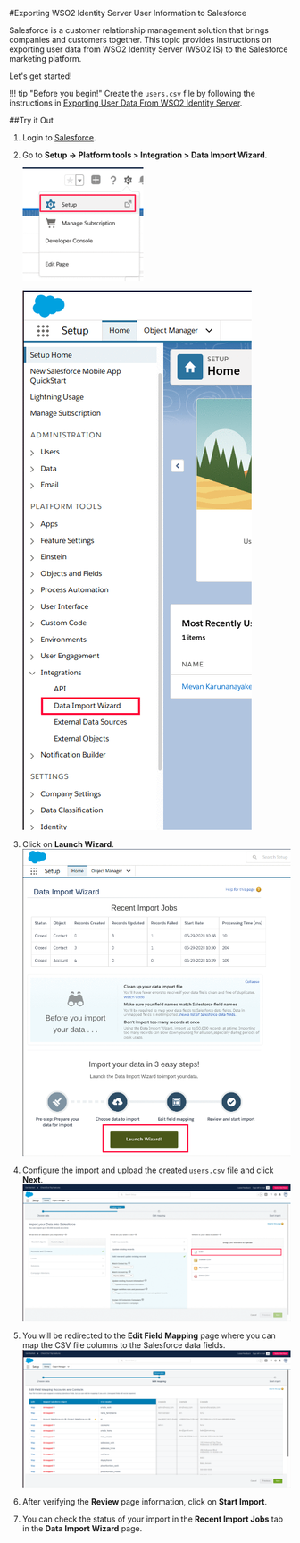 #Exporting WSO2 Identity Server User Information to Salesforce

Salesforce is a customer relationship management solution that brings companies and customers together. 
This topic provides instructions on exporting user data from WSO2 Identity Server (WSO2 IS) to the Salesforce marketing 
platform. 

Let's get started!

!!! tip "Before you begin!"
    Create the `users.csv` file by following the instructions in 
    [Exporting User Data From WSO2 Identity Server](../exporting-user-data-from-wso2-is).

##Try it Out

1. Login to [Salesforce](https://developer.salesforce.com/).

2. Go to **Setup -> Platform tools > Integration > Data Import Wizard**. 
   
    ![setup-in-salesforce](../assets/img/tutorials/setup-in-salesforce.png) 
   
    ![data-import-wizard-in-sales-force](../assets/img/tutorials/data-import-wizard-in-salesforce.png)

3. Click on **Launch Wizard**.
    ![launch-wizard-in-salesforce](../assets/img/tutorials/launch-wizard-in-salesforce.png)
   
4. Configure the import and upload the created `users.csv` file and click **Next**.
    ![upload-csv-in-salesforce](../assets/img/tutorials/upload-csv-in-salesforce.png)
   
5. You will be redirected to the **Edit Field Mapping** page where you can map the CSV file columns to the Salesforce 
data fields.
    ![edit-field-mapping-in-salesforce](../assets/img/tutorials/edit-field-mapping-in-salesforce.png)
   
6. After verifying the **Review** page information, click on **Start Import**.

7. You can check the status of your import in the **Recent Import Jobs** tab in the **Data Import Wizard** page.
